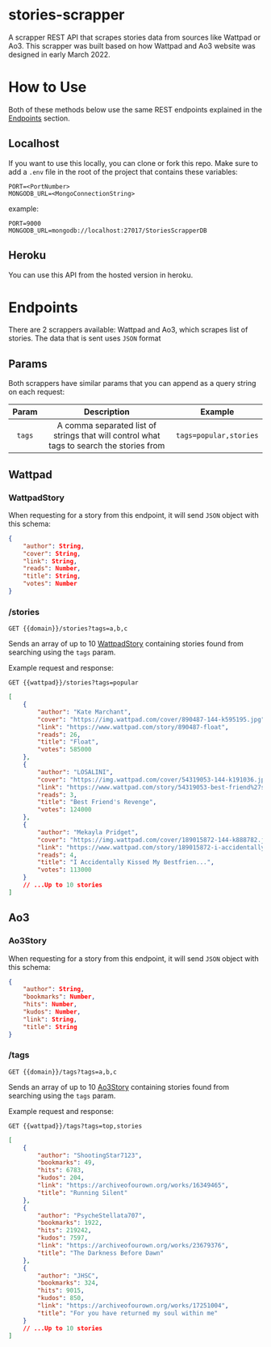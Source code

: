# stories-scrapper

A scrapper REST API that scrapes stories data from sources like Wattpad or Ao3.
This scrapper was built based on how Wattpad and Ao3 website was
designed in early March 2022.

# How to Use

Both of these methods below use the same REST endpoints explained in the [Endpoints](#endpoints) section.

## Localhost

If you want to use this locally, you can clone or fork this repo. Make sure to add a `.env` file in the root of the project that contains these variables:

```env
PORT=<PortNumber>
MONGODB_URL=<MongoConnectionString>
```

example:

```env
PORT=9000
MONGODB_URL=mongodb://localhost:27017/StoriesScrapperDB
```

## Heroku

You can use this API from the hosted version in heroku.

# Endpoints

There are 2 scrappers available: Wattpad and Ao3, which scrapes list of stories.
The data that is sent uses `JSON` format

## Params

Both scrappers have similar params that you can append as a query string on each request:

| Param  |                                       Description                                        |        Example         |
| :----: | :--------------------------------------------------------------------------------------: | :--------------------: |
| `tags` | A comma separated list of strings that will control what tags to search the stories from | `tags=popular,stories` |

## Wattpad

### WattpadStory

When requesting for a story from this endpoint, it will send `JSON` object
with this schema:

```json
{
	"author": String,
	"cover": String,
	"link": String,
	"reads": Number,
	"title": String,
	"votes": Number
}
```

### /stories

```http
GET {{domain}}/stories?tags=a,b,c
```

Sends an array of up to 10 [WattpadStory](#wattpadstory) containing stories found from
searching using the `tags` param.

Example request and response:

```http
GET {{wattpad}}/stories?tags=popular
```

```json
[
	{
		"author": "Kate Marchant",
		"cover": "https://img.wattpad.com/cover/890487-144-k595195.jpg",
		"link": "https://www.wattpad.com/story/890487-float",
		"reads": 26,
		"title": "Float",
		"votes": 585000
	},
	{
		"author": "LOSALINI",
		"cover": "https://img.wattpad.com/cover/54319053-144-k191036.jpg",
		"link": "https://www.wattpad.com/story/54319053-best-friend%27s-revenge",
		"reads": 3,
		"title": "Best Friend's Revenge",
		"votes": 124000
	},
	{
		"author": "Mekayla Pridget",
		"cover": "https://img.wattpad.com/cover/189015872-144-k888782.jpg",
		"link": "https://www.wattpad.com/story/189015872-i-accidentally-kissed-my-bestfriends-brother",
		"reads": 4,
		"title": "I Accidentally Kissed My Bestfrien...",
		"votes": 113000
	}
	// ...Up to 10 stories
]
```

## Ao3

### Ao3Story

When requesting for a story from this endpoint, it will send `JSON` object
with this schema:

```json
{
	"author": String,
	"bookmarks": Number,
	"hits": Number,
	"kudos": Number,
	"link": String,
	"title": String
}
```

### /tags

```http
GET {{domain}}/tags?tags=a,b,c
```

Sends an array of up to 10 [Ao3Story](#ao3story) containing stories found from
searching using the `tags` param.

Example request and response:

```http
GET {{wattpad}}/tags?tags=top,stories
```

```json
[
	{
		"author": "ShootingStar7123",
		"bookmarks": 49,
		"hits": 6783,
		"kudos": 204,
		"link": "https://archiveofourown.org/works/16349465",
		"title": "Running Silent"
	},
	{
		"author": "PsycheStellata707",
		"bookmarks": 1922,
		"hits": 219242,
		"kudos": 7597,
		"link": "https://archiveofourown.org/works/23679376",
		"title": "The Darkness Before Dawn"
	},
	{
		"author": "JHSC",
		"bookmarks": 324,
		"hits": 9015,
		"kudos": 850,
		"link": "https://archiveofourown.org/works/17251004",
		"title": "For you have returned my soul within me"
	}
	// ...Up to 10 stories
]
```
